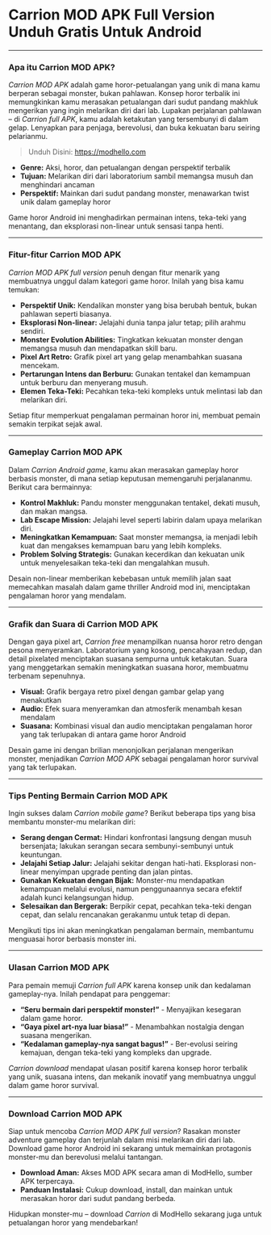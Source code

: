 # Carrion MOD APK Full Version Unduh Gratis Untuk Android
---

### Apa itu Carrion MOD APK?

*Carrion MOD APK* adalah game horor-petualangan yang unik di mana kamu berperan sebagai monster, bukan pahlawan. Konsep horor terbalik ini memungkinkan kamu merasakan petualangan dari sudut pandang makhluk mengerikan yang ingin melarikan diri dari lab. Lupakan perjalanan pahlawan – di *Carrion full APK*, kamu adalah ketakutan yang tersembunyi di dalam gelap. Lenyapkan para penjaga, berevolusi, dan buka kekuatan baru seiring pelarianmu.

>Unduh Disini: https://modhello.com

- **Genre:** Aksi, horor, dan petualangan dengan perspektif terbalik
- **Tujuan:** Melarikan diri dari laboratorium sambil memangsa musuh dan menghindari ancaman
- **Perspektif:** Mainkan dari sudut pandang monster, menawarkan twist unik dalam gameplay horor

Game horor Android ini menghadirkan permainan intens, teka-teki yang menantang, dan eksplorasi non-linear untuk sensasi tanpa henti.

---

### Fitur-fitur Carrion MOD APK

*Carrion MOD APK full version* penuh dengan fitur menarik yang membuatnya unggul dalam kategori game horor. Inilah yang bisa kamu temukan:

- **Perspektif Unik:** Kendalikan monster yang bisa berubah bentuk, bukan pahlawan seperti biasanya.
- **Eksplorasi Non-linear:** Jelajahi dunia tanpa jalur tetap; pilih arahmu sendiri.
- **Monster Evolution Abilities:** Tingkatkan kekuatan monster dengan memangsa musuh dan mendapatkan skill baru.
- **Pixel Art Retro:** Grafik pixel art yang gelap menambahkan suasana mencekam.
- **Pertarungan Intens dan Berburu:** Gunakan tentakel dan kemampuan untuk berburu dan menyerang musuh.
- **Elemen Teka-Teki:** Pecahkan teka-teki kompleks untuk melintasi lab dan melarikan diri.

Setiap fitur memperkuat pengalaman permainan horor ini, membuat pemain semakin terpikat sejak awal.

---

### Gameplay Carrion MOD APK

Dalam *Carrion Android game*, kamu akan merasakan gameplay horor berbasis monster, di mana setiap keputusan memengaruhi perjalananmu. Berikut cara bermainnya:

- **Kontrol Makhluk:** Pandu monster menggunakan tentakel, dekati musuh, dan makan mangsa.
- **Lab Escape Mission:** Jelajahi level seperti labirin dalam upaya melarikan diri.
- **Meningkatkan Kemampuan:** Saat monster memangsa, ia menjadi lebih kuat dan mengakses kemampuan baru yang lebih kompleks.
- **Problem Solving Strategis:** Gunakan kecerdikan dan kekuatan unik untuk menyelesaikan teka-teki dan mengalahkan musuh.

Desain non-linear memberikan kebebasan untuk memilih jalan saat memecahkan masalah dalam game thriller Android mod ini, menciptakan pengalaman horor yang mendalam.

---

### Grafik dan Suara di Carrion MOD APK

Dengan gaya pixel art, *Carrion free* menampilkan nuansa horor retro dengan pesona menyeramkan. Laboratorium yang kosong, pencahayaan redup, dan detail pixelated menciptakan suasana sempurna untuk ketakutan. Suara yang menggetarkan semakin meningkatkan suasana horor, membuatmu terbenam sepenuhnya.

- **Visual:** Grafik bergaya retro pixel dengan gambar gelap yang menakutkan
- **Audio:** Efek suara menyeramkan dan atmosferik menambah kesan mendalam
- **Suasana:** Kombinasi visual dan audio menciptakan pengalaman horor yang tak terlupakan di antara game horor Android

Desain game ini dengan brilian menonjolkan perjalanan mengerikan monster, menjadikan *Carrion MOD APK* sebagai pengalaman horor survival yang tak terlupakan.

---

### Tips Penting Bermain Carrion MOD APK

Ingin sukses dalam *Carrion mobile game*? Berikut beberapa tips yang bisa membantu monster-mu melarikan diri:

- **Serang dengan Cermat:** Hindari konfrontasi langsung dengan musuh bersenjata; lakukan serangan secara sembunyi-sembunyi untuk keuntungan.
- **Jelajahi Setiap Jalur:** Jelajahi sekitar dengan hati-hati. Eksplorasi non-linear menyimpan upgrade penting dan jalan pintas.
- **Gunakan Kekuatan dengan Bijak:** Monster-mu mendapatkan kemampuan melalui evolusi, namun penggunaannya secara efektif adalah kunci kelangsungan hidup.
- **Selesaikan dan Bergerak:** Berpikir cepat, pecahkan teka-teki dengan cepat, dan selalu rencanakan gerakanmu untuk tetap di depan.

Mengikuti tips ini akan meningkatkan pengalaman bermain, membantumu menguasai horor berbasis monster ini.

---

### Ulasan Carrion MOD APK

Para pemain memuji *Carrion full APK* karena konsep unik dan kedalaman gameplay-nya. Inilah pendapat para penggemar:

- **“Seru bermain dari perspektif monster!”** - Menyajikan kesegaran dalam game horor.
- **“Gaya pixel art-nya luar biasa!”** - Menambahkan nostalgia dengan suasana mengerikan.
- **“Kedalaman gameplay-nya sangat bagus!”** - Ber-evolusi seiring kemajuan, dengan teka-teki yang kompleks dan upgrade.

*Carrion download* mendapat ulasan positif karena konsep horor terbalik yang unik, suasana intens, dan mekanik inovatif yang membuatnya unggul dalam game horor survival.

---

### Download Carrion MOD APK

Siap untuk mencoba *Carrion MOD APK full version*? Rasakan monster adventure gameplay dan terjunlah dalam misi melarikan diri dari lab. Download game horor Android ini sekarang untuk memainkan protagonis monster-mu dan berevolusi melalui tantangan.

- **Download Aman:** Akses MOD APK secara aman di ModHello, sumber APK terpercaya.
- **Panduan Instalasi:** Cukup download, install, dan mainkan untuk merasakan horor dari sudut pandang berbeda.

Hidupkan monster-mu – download *Carrion* di ModHello sekarang juga untuk petualangan horor yang mendebarkan!
